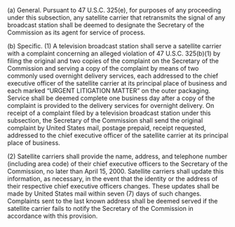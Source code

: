(a) General. Pursuant to 47 U.S.C. 325(e), for purposes of any proceeding under this subsection, any satellite carrier that retransmits the signal of any broadcast station shall be deemed to designate the Secretary of the Commission as its agent for service of process.

(b) Specific. (1) A television broadcast station shall serve a satellite carrier with a complaint concerning an alleged violation of 47 U.S.C. 325(b)(1) by filing the original and two copies of the complaint on the Secretary of the Commission and serving a copy of the complaint by means of two commonly used overnight delivery services, each addressed to the chief executive officer of the satellite carrier at its principal place of business and each marked “URGENT LITIGATION MATTER” on the outer packaging. Service shall be deemed complete one business day after a copy of the complaint is provided to the delivery services for overnight delivery. On receipt of a complaint filed by a television broadcast station under this subsection, the Secretary of the Commission shall send the original complaint by United States mail, postage prepaid, receipt requested, addressed to the chief executive officer of the satellite carrier at its principal place of business.

(2) Satellite carriers shall provide the name, address, and telephone number (including area code) of their chief executive officers to the Secretary of the Commission, no later than April 15, 2000. Satellite carriers shall update this information, as necessary, in the event that the identity or the address of their respective chief executive officers changes. These updates shall be made by United States mail within seven (7) days of such changes. Complaints sent to the last known address shall be deemed served if the satellite carrier fails to notify the Secretary of the Commission in accordance with this provision.


